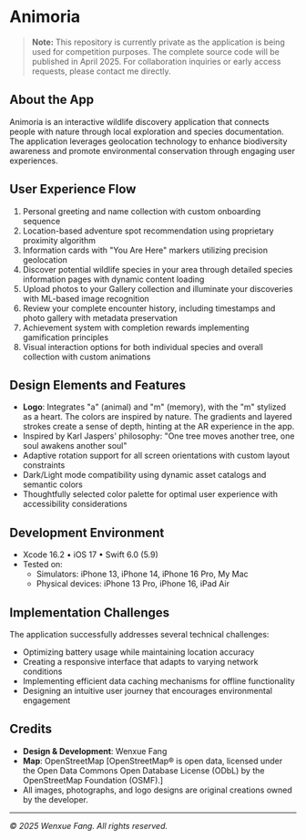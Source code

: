 # Animoria

> **Note:** This repository is currently private as the application is being used for competition purposes. The complete source code will be published in April 2025. For collaboration inquiries or early access requests, please contact me directly.

## About the App
Animoria is an interactive wildlife discovery application that connects people with nature through local exploration and species documentation. The application leverages geolocation technology to enhance biodiversity awareness and promote environmental conservation through engaging user experiences.

## User Experience Flow
1. Personal greeting and name collection with custom onboarding sequence
2. Location-based adventure spot recommendation using proprietary proximity algorithm
3. Information cards with "You Are Here" markers utilizing precision geolocation
4. Discover potential wildlife species in your area through detailed species information pages with dynamic content loading
5. Upload photos to your Gallery collection and illuminate your discoveries with ML-based image recognition
6. Review your complete encounter history, including timestamps and photo gallery with metadata preservation
7. Achievement system with completion rewards implementing gamification principles
8. Visual interaction options for both individual species and overall collection with custom animations

## Design Elements and Features
- **Logo**: Integrates "a" (animal) and "m" (memory), with the "m" stylized as a heart. The colors are inspired by nature. The gradients and layered strokes create a sense of depth, hinting at the AR experience in the app.
- Inspired by Karl Jaspers' philosophy: "One tree moves another tree, one soul awakens another soul"
- Adaptive rotation support for all screen orientations with custom layout constraints
- Dark/Light mode compatibility using dynamic asset catalogs and semantic colors
- Thoughtfully selected color palette for optimal user experience with accessibility considerations

## Development Environment
- Xcode 16.2
• iOS 17
• Swift 6.0 (5.9)
- Tested on:
  - Simulators: iPhone 13, iPhone 14, iPhone 16 Pro, My Mac
  - Physical devices: iPhone 13 Pro, iPhone 16, iPad Air

## Implementation Challenges
The application successfully addresses several technical challenges:
- Optimizing battery usage while maintaining location accuracy
- Creating a responsive interface that adapts to varying network conditions
- Implementing efficient data caching mechanisms for offline functionality
- Designing an intuitive user journey that encourages environmental engagement

## Credits
- **Design & Development**: Wenxue Fang
- **Map**: OpenStreetMap [OpenStreetMap® is open data, licensed under the Open Data Commons Open Database License (ODbL) by the OpenStreetMap Foundation (OSMF).]
- All images, photographs, and logo designs are original creations owned by the developer.

---
*© 2025 Wenxue Fang. All rights reserved.*
